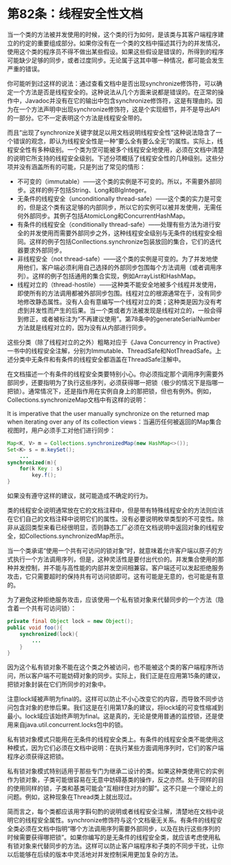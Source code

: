 # 第82条：线程安全性文档

当一个类的方法被并发使用的时候，这个类的行为如何，是该类与其客户端程序建立的约定的重要组成部分。如果你没有在一个类的文档中描述其行为的并发情况，使用这个类的程序员不得不做出某些假设。如果这些假设是错误的，所得到的程序可能缺少足够的同步，或者过度同步。无论属于这其中哪一种情况，都可能会发生严重的错误。

你可能听到过这样的说法：通过查看文档中是否出现synchronize修饰符，可以确定一个方法是否是线程安全的。这种说法从几个方面来说都是错误的。在正常的操作中，Javadoc并没有在它的输出中包含synchronize修饰符，这是有理由的。因为在一个方法声明中出现synchronize修饰符，这是个实现细节，并不是导出API的一部分。它不一定表明这个方法是线程安全带的。

而且“出现了synchronize关键字就足以用文档说明线程安全性”这种说法隐含了一个错误的观念，即认为线程安全性是一种“要么全有要么全无”的属性。实际上，线程安全性有多种级别。一个类为空可能被多个线程安全地使用，必须在文档中清楚的说明它所支持的线程安全级别。下述分项概括了线程安全性的几种级别。这些分项并没有涵盖所有的可能，只是列出了常见的情形：

- 不可变的（immutable）——这个类的实例是不可变的。所以，不需要外部同步。这样的例子包括String、Long和BIgInteger。
- 无条件的线程安全（unconditionally thread-safe）——这个类的实力是可变的，但是这个类有这足够的内部同步，所以它的实例可以被并发使用，无需任何外部同步。其例子包括AtomicLong和ConcurrentHashMap。
- 有条件的线程安全（conditionally thread-safe）——处理有些方法为进行安全的并发使用而需要外部同步之外，这种线程安全级别与无条件的线程安全相同。这样的例子包括Conllections.synchronize包装放回的集合，它们的迭代器要求外部同步。
- 非线程安全（not thread-safe）——这个类的实例是可变的。为了并发地使用他们，客户端必须利用自己选择的外部同步包围每个方法调用（或者调用序列）。这样的例子包括通用的集合实现，例如ArrayList和HashMap。
- 线程对立的（thread-hostile）——这种类不能安全地被多个线程并发使用，即使所有的方法调用都被外部同步包围。线程对立的根源通常在于，没有同步地修改静态属性。没有人会有意编写一个线程对立的类；这种类是因为没有考虑到并发性而产生的后果。当一个类或者方法被发现是线程对立的，一般会得到修正，或者被标注为“不再建议使用”。第78条中的generateSerialNumber方法就是线程对立的，因为没有从内部进行同步。

这些分类（除了线程对立的之外）粗略对应于《Java Concurrency in Practive》一书中的线程安全注解，分别为Immutable、ThreadSafe和NotThreadSafe。上述分类中无条件和有条件的线程安全都涵盖在ThreadSafe注解中。

在文档描述一个有条件的线程安全类要特别小心。你必须指定那个调用序列需要外部同步，还要指明为了执行这些序列，必须获得哪一把锁（极少的情况下是指哪一把锁）。通常情况下，还是指作用在实例自身上的那把锁，但也有例外。例如，Collections.synchronizeMap文档中有这样的说明：

It is imperative that the user manually synchronize on the returned map when iterating over any of its collection views：当遍历任何被返回的Map集合视图时，用户必须手工对他们进行同步：

```java
Map<K, V> m = Collections.synchronizedMap(new HashMap<>());
Set<K> s = m.keySet();
	...
synchronized(m){
	for(k Key : s)
		key.f();
}
```

如果没有遵守这样的建议，就可能造成不确定的行为。

类的线程安全说明通常放在它的文档注释中，但是带有特殊线程安全的方法则应该在它们自己的文档注释中说明它们的属性。没有必要说明枚举类型的不可变性。除非从返回类型来看已经很明显，否则静态工厂必须在文档说明中返回对象的线程安全，如Collections.synchronizedMap所示。

当一个类承诺“使用一个共有可访问的锁对象”时，就意味着允许客户端以原子的方式执行一个方法调用序列，但是，这种灵活性是要付出代价的。并发集合使用的那种并发控制，并不能与高性能的内部并发空间相兼容。客户端还可以发起拒绝服务攻击，它只需要超时的保持共有可访问锁即可。这有可能是无意的，也可能是有意的。

为了避免这种拒绝服务攻击，应该使用一个私有锁对象来代替同步的一个方法（隐含着一个共有可访问锁）：

```java
private final Object lock = new Object();
public void foo(){
	synchronized(lock){
		...
	}
}
```

因为这个私有锁对象不能在这个类之外被访问，也不能被这个类的客户端程序所访问，所以客户端不可能妨碍对象的同步。实际上，我们正是在应用第15条的建议，把锁对象封装在它们所同步的对象中。

注意lock域被声明为final的。这样可以防止不小心改变它的内容，而导致不同步访问包含对象的悲惨后果。我们这是在引用第17条的建议，将lock域的可变性缩减到最小。lock域应该始终声明为final。这是真的，无论是使用普通的监控锁，还是使用来自java.util.concurrent.locks包中的锁。

私有锁对象模式只能用在无条件的线程安全类上。有条件的线程安全类不能使用这种模式，因为它们必须在文档中说明：在执行某些方面调用序列时，它们的客户端程序必须获得这把锁。

私有锁对象模式特别适用于那些专门为继承二设计的类。如果这种类使用它的实例作为锁对象，子类可能很容易在无意中妨碍基类的操作，反之亦然。处于同样的目的使用同样的锁，子类和基类可能会“互相绊住对方的脚”。这不只是一个理论上的问题。例如，这种现象在Thread类上就出现过。

简而言之，每个类都应该用字斟句酌的说明或者线程安全注解，清楚地在文档中说明它的线程安全属性。synchronize修饰符与这个文档毫无关系。有条件的线程安全类必须在文档中指明“哪个方法调用序列需要外部同步，以及在执行这些序列的时候需要获得哪把锁”。如果你编写的是无条件的线程安全类，就应该考虑使用私有锁对象来代替同步的方法。这样可以防止客户端程序和子类的不同步干扰，让你以后能够在后续的版本中灵活地对并发控制采用更加复杂的方法。